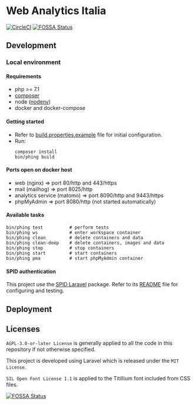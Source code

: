 # Web Analytics Italia

[![CircleCI](https://img.shields.io/circleci/project/github/teamdigitale/webanalytics-onboarding.svg?colorB=0066cc)](https://circleci.com/gh/teamdigitale/webanalytics-onboarding)
[![FOSSA Status](https://app.fossa.io/api/projects/git%2Bgithub.com%2Fteamdigitale%2Fwebanalytics-onboarding.svg?type=shield)](https://app.fossa.io/projects/git%2Bgithub.com%2Fteamdigitale%2Fwebanalytics-onboarding?ref=badge_shield)

## Development

### Local environment

#### Requirements
- php >= 7.1
- [composer](https://getcomposer.org/)
- node ([nodenv](https://github.com/nodenv/nodenv))
- docker and docker-compose

#### Getting started
- Refer to [build.properties.example](env/build.properties.example) file
  for initial configuration.
- Run:
  ```
  composer install
  bin/phing build
  ```

#### Ports open on docker host
- web (nginx) => port 80/http and 443/https
- mail (mailhog) => port 8025/http
- analytics service (matomo) => port 8090/http and 9443/https
- phpMyAdmin => port 8080/http (not started automatically)

#### Available tasks
```
bin/phing test          # perform tests
bin/phing ws            # enter workspace container
bin/phing clean         # delete containers and data
bin/phing clean-deep    # delete containers, images and data
bin/phing stop          # stop containers
bin/phing start         # start containers
bin/phing pma           # start phpMyAdmin container
```

#### SPID authentication
This project use the [SPID Laravel](https://github.com/italia/spid-laravel) package.
Refer to its [README](https://github.com/italia/spid-laravel/blob/master/README.md) file for configuring and testing.

## Deployment

## Licenses

`AGPL-3.0-or-later License` is generally applied to all the code in this repository if not otherwise specified.

This project is developed using Laravel which is released under the `MIT License`.

`SIL Open Font License 1.1` is applied to the Titillium font included from CSS files.


[![FOSSA Status](https://app.fossa.io/api/projects/git%2Bgithub.com%2Fteamdigitale%2Fwebanalytics-onboarding.svg?type=large)](https://app.fossa.io/projects/git%2Bgithub.com%2Fteamdigitale%2Fwebanalytics-onboarding?ref=badge_large)